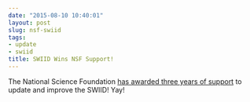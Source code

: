 ```yaml
---
date: "2015-08-10 10:40:01"
layout: post
slug: nsf-swiid
tags:
- update
- swiid
title: SWIID Wins NSF Support!
---
```


The National Science Foundation [has awarded three years of support](http://www.nsf.gov/awardsearch/showAward?AWD_ID=1533746) to update and improve the SWIID!  Yay!
